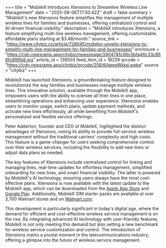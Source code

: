 +++
title = "MobileX Introduces Xtensions to Streamline Wireless Line Management"
date = "2025-08-06T17:50:42Z"
draft = false
summary = "MobileX's new Xtensions feature simplifies the management of multiple wireless lines for families and businesses, offering centralized control and AI-driven financial visibility."
description = "MobileX introduces Xtensions, a feature simplifying multi-line wireless management, offering customizable, affordable plans starting at $3.48/month."
source_link = "https://www.citybiz.co/article/728045/mobilex-unveils-xtensions-to-simplify-multi-line-management-for-families-and-businesses/"
enclosure = "https://cdn.newsramp.app/citybiz/newsimage/3404741c06c5bfa46c33c858fc6f8fb8.jpg"
article_id = 138503
feed_item_id = 18229
qrcode = "https://cdn.newsramp.app/citybiz/qrcode/258/6/keepWkkd.webp"
source = "citybiz"
+++

<p>MobileX has launched Xtensions, a groundbreaking feature designed to revolutionize the way families and businesses manage multiple wireless lines. This innovative solution, available through the MobileX app, empowers users with the ability to oversee all their lines in one place, streamlining operations and enhancing user experience. Xtensions enables users to monitor usage, switch plans, update payment methods, and activate new lines effortlessly, all while benefiting from MobileX's personalized and flexible service offerings.</p><p>Peter Adderton, founder and CEO of MobileX, highlighted the distinct advantages of Xtensions, noting its ability to provide full-service wireless management without the traditional carriers' complexity and high costs. This feature is a game-changer for users seeking comprehensive control over their wireless services, including the flexibility to add new lines or adjust data plans as needed.</p><p>The key features of Xtensions include centralized control for linking and managing lines, real-time updates for effortless management, simplified onboarding for new lines, and smart financial visibility. The latter is powered by MobileX's AI technology, ensuring users always have the most cost-effective plans. Xtensions is now available with the latest update to the MobileX app, which can be downloaded from the <a href='https://www.apple.com/app-store/' rel='nofollow' target='_blank'>Apple App Store</a> and <a href='https://play.google.com/store' rel='nofollow' target='_blank'>Google Play</a>. Additionally, MobileX SIM starter packs are available at over 3,700 Walmart stores and on <a href='https://www.walmart.com' rel='nofollow' target='_blank'>Walmart.com</a>.</p><p>This development is particularly significant in today's digital age, where the demand for efficient and cost-effective wireless service management is on the rise. By integrating advanced AI technology with user-friendly features, MobileX is not only meeting this demand but also setting a new benchmark for wireless service customization and control. The introduction of Xtensions marks a pivotal moment in the telecommunications industry, offering a glimpse into the future of wireless service management.</p>